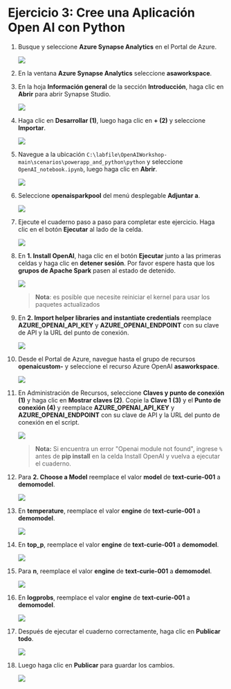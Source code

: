 # Ejercicio 3: Cree una Aplicación Open AI con Python

1. Busque y seleccione **Azure Synapse Analytics** en el Portal de Azure.

      ![](images/p2.png)

1. En la ventana **Azure Synapse Analytics** seleccione **asaworkspace<inject key="DeploymentID" enableCopy="false"/>**.   

1. En la hoja **Información general** de la sección **Introducción**, haga clic en **Abrir** para abrir Synapse Studio.
     
     ![](../openai_batch_pipeline/images/image(10).png)
    
1. Haga clic en **Desarrollar (1)**, luego haga clic en **+ (2)** y seleccione **Importar**.

    ![](images/import-note.png)

1. Navegue a la ubicación `C:\labfile\OpenAIWorkshop-main\scenarios\powerapp_and_python\python` y seleccione `OpenAI_notebook.ipynb`, luego haga clic en **Abrir**.

     ![](images/notebook.png)

1. Seleccione **openaisparkpool** del menú desplegable **Adjuntar a**.

    ![](images/openai-sparkpool.png)

1. Ejecute el cuaderno paso a paso para completar este ejercicio. Haga clic en el botón **Ejecutar** al lado de la celda.

     ![](images/run.png)

1. En **1. Install OpenAI**, haga clic en el botón **Ejecutar** junto a las primeras celdas y haga clic en **detener sesión**. Por favor espere hasta que los **grupos de Apache Spark** pasen al estado de detenido.

     ![](images/run-python1.png)

      > **Nota**: es posible que necesite reiniciar el kernel para usar los paquetes actualizados

1. En **2. Import helper libraries and instantiate credentials** reemplace **AZURE_OPENAI_API_KEY** y **AZURE_OPENAI_ENDPOINT** con su clave de API y la URL del punto de conexión.

     ![](images/key-endpoint.png)
   
1. Desde el Portal de Azure, navegue hasta el grupo de recursos  **openaicustom-<inject key="DeploymentID" enableCopy="false"/>** y seleccione el recurso Azure OpenAI **asaworkspace<inject key="DeploymentID" enableCopy="false"/>**.

    ![](images/Ex4b-S7.1.png)

1. En Administración de Recursos, seleccione **Claves y punto de conexión (1)** y haga clic en **Mostrar claves (2)**. Copie la **Clave 1 (3)** y el **Punto de conexión (4)** y reemplace **AZURE_OPENAI_API_KEY** y **AZURE_OPENAI_ENDPOINT** con su clave de API y la URL del punto de conexión en el script.

   ![](images/p22.png)
     
    > **Nota:** Si encuentra un error "Openai module not found", ingrese `%` antes de **pip install** en la celda Install OpenAI y vuelva a ejecutar el cuaderno.

1. Para **2. Choose a Model** reemplace el valor **model** de **text-curie-001** a **demomodel**.

    ![](images/choosemodel.png)

1. En **temperature**, reemplace el valor **engine** de **text-curie-001** a **demomodel**.

     ![](images/temp.png)

1. En **top_p**, reemplace el valor **engine** de **text-curie-001** a **demomodel**.

     ![](images/top-p.png)

1. Para **n**, reemplace el valor **engine** de **text-curie-001** a **demomodel**.

     ![](images/n.png)

1. En **logprobs**, reemplace el valor **engine** de **text-curie-001** a **demomodel**.

     ![](images/logprobs.png)

1. Después de ejecutar el cuaderno correctamente, haga clic en **Publicar todo**.

     ![](images/publish.png)

1. Luego haga clic en **Publicar** para guardar los cambios. 

    ![](images/publish-1.png)

   <validation step="25c1c315-a610-4974-ae83-c5b3983d798e" />
